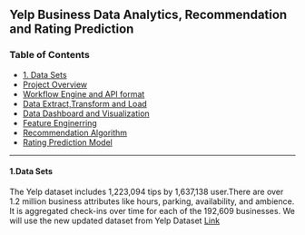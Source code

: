 ## Yelp Business Data Analytics, Recommendation and Rating Prediction


### Table of Contents
+ [1. Data Sets](#1.-Data-Sets)
+ [Project Overview](#Project-Overview)   
+ [Workflow Engine and API format](#2-Workflow-Engine-and-JSON-API-format)
+ [Data Extract,Transform and Load](#1-Data-Extract-Transform-and-Load)
+ [Data Dashboard and Visualization](#3-Data-Dashboard)
+ [Feature Enginerring](#4-Feature-Enginerring)
+ [Recommendation Algorithm](#5-Recommendation-Algorithm)
+ [Rating Prediction Model](#6-Rating-Prediction-Model)

<hr>



#### 1.Data Sets
The Yelp dataset includes 1,223,094 tips by 1,637,138 user.There are over 1.2 million business attributes like hours, parking, availability, and ambience. It is aggregated check-ins over time for each of the 192,609 businesses. We will use the new updated dataset from Yelp Dataset [Link](https://www.yelp.com/dataset)






